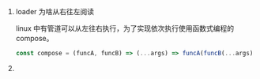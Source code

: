 1. loader 为啥从右往左阅读

   linux 中有管道可以从左往右执行，为了实现依次执行使用函数式编程的 compose。

   ```js
   const compose = (funcA, funcB) => (...args) => funcA(funcB(...args))
   ```

2.
